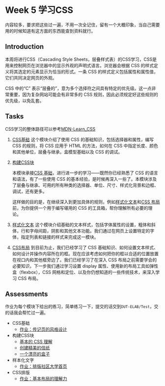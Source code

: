 # Week 5 学习CSS

内容较多，要求把这些过一遍，不用一次全记住，留有一个大概印象，当自己需要用的时候知道有这方面的东西能查到资料就行。

## Introduction
本周将进行CSS（Cascading Style Sheets，层叠样式表）的CSS学习，CSS是用来控制网页在浏览器中的显示外观的声明式语言。浏览器会根据 CSS 的样式定义将其选定的元素显示为恰当的形式。一条 CSS 的样式定义包括属性和属性值，它们共同决定网页的外观。

CSS 中的“C” 表示“层叠的”，意为多个选择符之间具有特定的优先级。这一点非常重要，因为复杂网站可能会有非常多的 CSS 规则，因此必须规定好这些规则的优先级，以免乱套。

## Tasks
CSS学习的整体路径可以参考[MDN-Learn_CSS](https://developer.mozilla.org/zh-CN/docs/Learn/CSS)

1. [CSS基础](https://developer.mozilla.org/zh-CN/docs/Learn/CSS/First_steps)
   这个模块介绍了使用 CSS 的基础知识，包括选择器和属性，编写 CSS 的规则，将 CSS 应用于 HTML 的方法，如何在 CSS 中指定长度、颜色和其他单位，层叠与继承，盒模型基础以及 CSS 的调试。

2. [构建CSS块](https://developer.mozilla.org/zh-CN/docs/Learn/CSS/Building_blocks)

   本模块承接[CSS 基础](https://developer.mozilla.org/zh-CN/docs/Learn/CSS/First_steps)，进行进一步的学习——既然你已经熟悉了 CSS 的语言和语法，有了一些使用 CSS 的基本经验，是时候再深入一些了。本模块涉及了层叠与继承、可用的所有种类的选择器、单位、尺寸、样式化背景和边框、调试，还有更多。

   这样做的目的是，在继续深入到更加具体的规则，例如[样式化文本](https://developer.mozilla.org/zh-CN/docs/Learn/CSS/Styling_text)和[CSS 布局](https://developer.mozilla.org/zh-CN/docs/Learn/CSS/CSS_layout)前，为你提供一个用于编写堪用的 CSS 的工具箱，帮你理解所有必要的理论。

3. [样式化文本](https://developer.mozilla.org/zh-CN/docs/Learn/CSS/Styling_text)
   这个模块介绍基础的文本样式，包括字体属性的设置，粗体和斜体，行和字母间距，阴影和其他文本功能。我们通过在网页上设置特定的字体，指定列表和链接的样式来完成这一模块。

4. [CSS布局](https://developer.mozilla.org/zh-CN/docs/Learn/CSS/CSS_layout)
   到目前为止，我们已经学习了 CSS 基础知识、如何设置文本样式、如何设计并操作内容所在的框。现在应该考虑如何把你的框以合适的位置放置在视口内和其他框旁边了。我们已经学习了在深入 CSS 布局之前需要学会的必要知识，下一步我们通过学习设置 display 属性、使用新的布局工具如弹性盒（flexbox），CSS 网格和定位、以及你仍想知道的一些传统技术，来深入学习 CSS 布局。

## Assessments

作业为每个模块下给出的练习，简单练习一下，提交的话交到`DUT-ELAB/Test`，交的话我会帮忙过一遍。

+ CSS基础
  + [作业：传记页的风格设计](https://developer.mozilla.org/zh-CN/docs/Learn/CSS/First_steps/Styling_a_biography_page)
+ 构建CSS块
  + [基本的 CSS 理解](https://developer.mozilla.org/zh-CN/docs/Learn/CSS/Building_blocks/Fundamental_CSS_comprehension)
  + [创建精美的信纸](https://developer.mozilla.org/zh-CN/docs/Learn/CSS/Building_blocks/Creating_fancy_letterheaded_paper)
  + [一个漂亮的盒子](https://developer.mozilla.org/zh-CN/docs/Learn/CSS/Building_blocks/A_cool_looking_box)
+ 样本化文字
  + [作业：排版社区大学首页](https://developer.mozilla.org/zh-CN/docs/Learn/CSS/Styling_text/Typesetting_a_homepage)
+ CSS排版
  + [作业：基本布局的理解力](https://developer.mozilla.org/zh-CN/docs/Learn/CSS/CSS_layout/Fundamental_Layout_Comprehension)